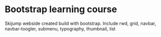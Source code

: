 # Bootstrap learning course

Skijump webside created build with bootstrap.
Include rwd, grid, navbar, navbar-toogler, submenu, typography, thumbnail, list
